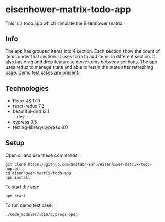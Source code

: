 # eisenhower-matrix-todo-app
This is a todo app which simulate the Eisenhower matrix.

## Info
The app has grouped items into 4 section. Each section show the count of items under that section. It uses form to add items in different section. It also has drag and drop feature to move items between sections. The app uses redux to manage state and able to retain the state after refreshing page. Demo test cases are present.

## Technologies
* React JS 17.0
* react-redux 7.2
* beautiful-dnd 13.1  
--dev--
* cypress 9.5
* testing-library/cypress 8.0


## Setup
Open cli and use these commands:
```shell
git clone https://github.com/amitabh-sahu/eisenhower-matrix-todo-app.git
cd eisenhower-matrix-todo-app
npm install
```
To start the app:
```shell
npm start
```
To run demo test case:
```shell
./node_modules/.bin/cypress open
```